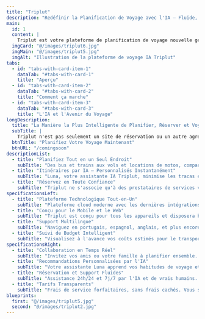 ```yaml
---
title: "Triplut"
description: "Redéfinir la Planification de Voyage avec l'IA – Fluide, Personnalisé et Vraiment Moderne"
main:
  id: 1
  content: |
    Triplut est votre plateforme de planification de voyage nouvelle génération, optimisée par l'intelligence artificielle et conçue pour de vraies personnes en quête de voyages plus intelligents, plus simples et plus inspirants. Que votre voyage de rêve soit à travers le Brésil ou le monde entier, Triplut rassemble tous les types de transport, l'expertise locale et une technologie intuitive pour que vous puissiez planifier, réserver et vivre votre aventure en toute confiance.
  imgCard: "@/images/triplut6.jpg"
  imgMain: "@/images/triplut5.jpg"
  imgAlt: "Illustration de la plateforme de voyage IA Triplut"
tabs:
  - id: "tabs-with-card-item-1"
    dataTab: "#tabs-with-card-1"
    title: "Aperçu"
  - id: "tabs-with-card-item-2"
    dataTab: "#tabs-with-card-2"
    title: "Comment ça marche"
  - id: "tabs-with-card-item-3"
    dataTab: "#tabs-with-card-3"
    title: "L'IA et l'Avenir du Voyage"
longDescription:
  title: "La Manière la Plus Intelligente de Planifier, Réserver et Voyager"
  subTitle: |
    Triplut n'est pas seulement un site de réservation ou un autre agrégateur d'itinéraires. C'est un partenaire de voyage intelligent qui écoute, apprend et conçoit des voyages autour de VOUS. Propulsé par notre assistante IA Luna, Triplut trouve les meilleures options de transport, d'hébergement, d'expériences et même de nourriture, tout en adaptant chaque détail à vos préférences, votre budget et le confort souhaité. Avec Triplut, vous voyagez enfin à votre façon, sans souci et riche en découvertes.
  btnTitle: "Planifiez Votre Voyage Maintenant"
  btnURL: "/comingsoon"
descriptionList:
  - title: "Planifiez Tout en un Seul Endroit"
    subTitle: "Des bus et trains aux vols et locations de motos, comparez et combinez toutes les principales options de transport au Brésil et au-delà."
  - title: "Itinéraires par IA – Personnalisés Instantanément"
    subTitle: "Luna, votre assistante IA Triplut, minimise les tracas et maximise le plaisir. Obtenez un programme prêt à l'emploi basé sur votre style, votre temps et votre budget, avec des mises à jour en temps réel si vos plans changent."
  - title: "Réservez en Toute Confiance"
    subTitle: "Triplut ne s'associe qu'à des prestataires de services vérifiés. Consultez des prix clairs, réservez en toute sécurité et gérez vos réservations en quelques secondes."
specificationsLeft:
  - title: "Plateforme Technologique Tout-en-Un"
    subTitle: "Plateforme cloud moderne avec les dernières intégrations d'IA, de cartographie et de paiement."
  - title: "Conçu pour le Mobile et le Web"
    subTitle: "Triplut est conçu pour tous les appareils et disposera bientôt d'une application mobile compagnon pour les voyageurs en déplacement."
  - title: "Support Multilingue"
    subTitle: "Naviguez en portugais, espagnol, anglais, et plus encore. Triplut accueille les voyageurs du monde entier."
  - title: "Suivi de Budget Intelligent"
    subTitle: "Visualisez à l'avance vos coûts estimés pour le transport, la nourriture, l'hébergement et les activités, sans surprises."
specificationsRight:
  - title: "Collaboration en Temps Réel"
    subTitle: "Invitez vos amis ou votre famille à planifier ensemble. Partagez des itinéraires, divisez les coûts et ajustez les détails de manière collaborative."
  - title: "Recommandations Personnalisées par l'IA"
    subTitle: "Votre assistante Luna apprend vos habitudes de voyage et vous suggère de nouvelles destinations, expériences ou trésors cachés juste pour vous."
  - title: "Réservation et Support Fluides"
    subTitle: "Assistance 24h/24 et 7j/7 par l'IA et de vrais humains. Gérez tout depuis votre tableau de bord et obtenez de l'aide à tout moment, n'importe où."
  - title: "Tarifs Transparents"
    subTitle: "Frais de service forfaitaires, sans frais cachés. Vous savez toujours ce que vous payez."
blueprints:
  first: "@/images/triplut5.jpg"
  second: "@/images/triplut2.jpg"
---
```

